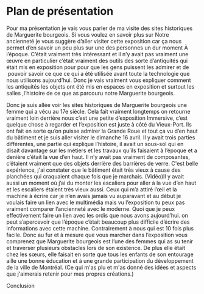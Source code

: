 # Plan de présentation


Pour ma présentation je vais vous parler de ma visite des sites historiques de Marguerite bourgeois. Si vous voulez en savoir plus sur Notre ancienneté je vous suggère d’aller visiter cette exposition car ça nous permet d’en savoir un peu plus sur une des personnes un dur moment À l’époque. C’était vraiment très intéressant et il n’y avait pas vraiment une œuvre en particulier c’était vraiment des outils des sorte d’antiquités qui était mis en exposition pour pour que les gens puissent les admirer et de  pouvoir savoir ce que ce qui a été utilisée avant toute la technologie que nous utilisons aujourd’hui. Donc je vais vraiment vous expliquer comment les antiquités les objets ont été mis en espaces en exposition et surtout les salles ,l’histoire de ce que as parcouru notre Marguerite bourgeois.

Donc je suis allée voir les sites historiques de Marguerite bourgeois une femme qui a vécu au 17e siècle. Cela fait vraiment longtemps on retourne vraiment loin derrière nous c’est une petite d’exposition Immersive, c’est quelque chose à regarder et l’exposition est juste à côté du Vieux-Port. Ils ont fait en sorte qu’on puisse admirer la Grande Roue et tout ça vu d’en haut du bâtiment et je suis aller visiter le dimanche 16 avril. Il y avait trois parties différentes, une partie qui explique l’histoire, il avait un sous-sol qui en disait davantage sur les métiers et les travaux qu’ils faisaient à l’époque et a denière c’était la vue d’en haut. Il n’y avait pas vraiment de composantes, c’étaient vraiment que des objets derrière des barrières de verre. C'est belle expérience, j'ai constater que le bâtiment était très vieux à cause des planchées qui craquaient chaque fois que je marchais. (Vidéo)Il y avait aussi un moment où j’ai du monter les escaliers pour aller à la vue d’en haut et les escaliers étaient très vieux aussi. Ceux qui m’a attiré l’œil et la machine à écrire car je n’en avais jamais vu auparavant et au début je voulais faire un lien avec le multimédia mais vu l’exposition tu peux pas vraiment comparer l’ancienneté avec le moderne. Quoi que je peux effectivement faire un lien avec les ordis que nous avons aujourd’hui. on peut s’apercevoir que l’époque c’était beaucoup plus difficile d’écrire des informations avec cette machine. Contrairement à nous qui est 10 fois plus facile. Donc au fur et à mesure que vous marcher dans l’exposition vous comprenez que Marguerite bourgeois est l’une des femmes qui as su tenir et traverser plusieurs obstacles lors de son existence. De plus elle était chez les sœurs, elle faisait en sorte que tous les enfants de son entourage aille une bonne éducation et à une grande participation du développement de la ville de Montréal. (Ce qui m'as plu et m'as donné des idées et aspects que j'aimerais retenir pour mes propres créations.) 

Conclusion
